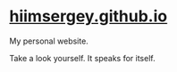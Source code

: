 # [hiimsergey.github.io](https://hiimsergey.github.io)
My personal website.

Take a look yourself. It speaks for itself.
